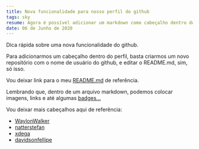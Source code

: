 ```yaml
---
title: Nova funcionalidade para nosso perfil do github
tags: sky
resume: Agora é possível adicionar um markdown como cabeçalho dentro do perfil do github de forma bastante simples
date: 06 de Junho de 2020
---
```


Dica rápida sobre uma nova funcionalidade do github.

Para adicionarmos um cabeçalho dentro do perfil,
basta criarmos um novo repositório com o nome de usuário do github,
e editar o README.md, sim, só isso.

Vou deixar link para o meu <a href='https://github.com/baltazarparra/baltazarparra/blob/master/README.md'>README.md</a> de referência.

Lembrando que, dentro de um arquivo markdown, podemos colocar imagens, links e até algumas <a href='https://shields.io/'>badges...</a>

Vou deixar mais cabeçalhos aqui de referência:

- <a href='https://github.com/WaylonWalker'>WaylonWalker</a>
- <a href='https://github.com/natterstefan'>natterstefan</a>
- <a href='https://github.com/xdega'>xdega</a>
- <a href='https://github.com/davidsonfellipe'>davidsonfellipe</a>
